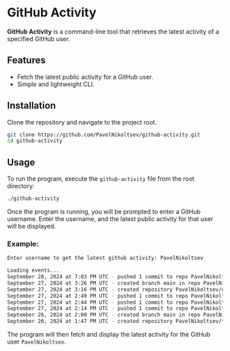 # GitHub Activity

**GitHub Activity** is a command-line tool that retrieves the latest activity of a specified GitHub user.

## Features

- Fetch the latest public activity for a GitHub user.
- Simple and lightweight CLI.

## Installation

Clone the repository and navigate to the project root.

```bash
git clone https://github.com/PavelNikoltsev/github-activity.git
cd github-activity
```

## Usage

To run the program, execute the `github-activity` file from the root directory:

```bash
./github-activity
```

Once the program is running, you will be prompted to enter a GitHub username. Enter the username, and the latest public activity for that user will be displayed.

### Example:

```bash
Enter username to get the latest github activity: PavelNikoltsev
```

```bash
Loading events...
September 28, 2024 at 7:03 PM UTC - pushed 1 commit to repo PavelNikoltsev/github-activity
September 27, 2024 at 3:26 PM UTC - created branch main in repo PavelNikoltsev/github-activity
September 27, 2024 at 3:16 PM UTC - created repository PavelNikoltsev/github-activity
September 27, 2024 at 2:49 PM UTC - pushed 1 commit to repo PavelNikoltsev/tasker
September 27, 2024 at 2:44 PM UTC - pushed 1 commit to repo PavelNikoltsev/tasker
September 27, 2024 at 2:14 PM UTC - pushed 1 commit to repo PavelNikoltsev/tasker
September 26, 2024 at 2:00 PM UTC - created branch main in repo PavelNikoltsev/task-tracker
September 26, 2024 at 1:47 PM UTC - created repository PavelNikoltsev/task-tracker
```

The program will then fetch and display the latest activity for the GitHub user `PavelNikoltsev`.
